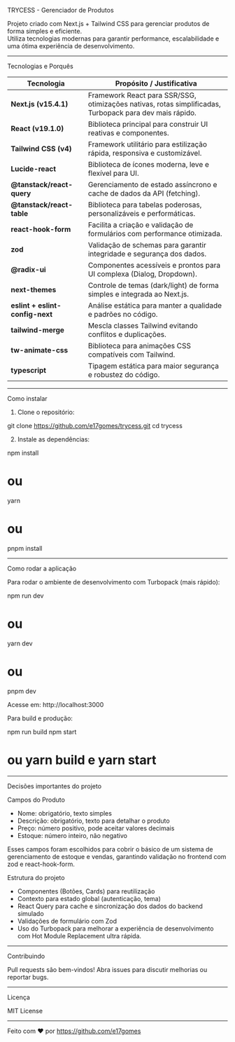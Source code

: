 TRYCESS - Gerenciador de Produtos

Projeto criado com Next.js + Tailwind CSS para gerenciar produtos de forma simples e eficiente.  
Utiliza tecnologias modernas para garantir performance, escalabilidade e uma ótima experiência de desenvolvimento.

---

Tecnologias e Porquês

| Tecnologia                  | Propósito / Justificativa                                              |
|----------------------------|------------------------------------------------------------------------|
| **Next.js (v15.4.1)**       | Framework React para SSR/SSG, otimizações nativas, rotas simplificadas, Turbopack para dev mais rápido. |
| **React (v19.1.0)**         | Biblioteca principal para construir UI reativas e componentes.        |
| **Tailwind CSS (v4)**       | Framework utilitário para estilização rápida, responsiva e customizável. |
| **Lucide-react**            | Biblioteca de ícones moderna, leve e flexível para UI.                 |
| **@tanstack/react-query**   | Gerenciamento de estado assíncrono e cache de dados da API (fetching). |
| **@tanstack/react-table**   | Biblioteca para tabelas poderosas, personalizáveis e performáticas.    |
| **react-hook-form**         | Facilita a criação e validação de formulários com performance otimizada. |
| **zod**                    | Validação de schemas para garantir integridade e segurança dos dados.  |
| **@radix-ui**               | Componentes acessíveis e prontos para UI complexa (Dialog, Dropdown).  |
| **next-themes**             | Controle de temas (dark/light) de forma simples e integrada ao Next.js.|
| **eslint + eslint-config-next** | Análise estática para manter a qualidade e padrões no código.       |
| **tailwind-merge**          | Mescla classes Tailwind evitando conflitos e duplicações.              |
| **tw-animate-css**          | Biblioteca para animações CSS compatíveis com Tailwind.                |
| **typescript**              | Tipagem estática para maior segurança e robustez do código.            |

---

Como instalar

1. Clone o repositório:

git clone https://github.com/e17gomes/trycess.git
cd trycess

2. Instale as dependências:

npm install
# ou
yarn
# ou
pnpm install

---

Como rodar a aplicação

Para rodar o ambiente de desenvolvimento com Turbopack (mais rápido):

npm run dev
# ou
yarn dev
# ou
pnpm dev

Acesse em: http://localhost:3000

Para build e produção:

npm run build
npm start
# ou yarn build e yarn start

---

Decisões importantes do projeto

Campos do Produto

- Nome: obrigatório, texto simples
- Descrição: obrigatório, texto para detalhar o produto
- Preço: número positivo, pode aceitar valores decimais
- Estoque: número inteiro, não negativo

Esses campos foram escolhidos para cobrir o básico de um sistema de gerenciamento de estoque e vendas, garantindo validação no frontend com zod e react-hook-form.

Estrutura do projeto

- Componentes (Botões, Cards) para reutilização
- Contexto para estado global (autenticação, tema)
- React Query para cache e sincronização dos dados do backend simulado
- Validações de formulário com Zod
- Uso do Turbopack para melhorar a experiência de desenvolvimento com Hot Module Replacement ultra rápida.

---

Contribuindo

Pull requests são bem-vindos! Abra issues para discutir melhorias ou reportar bugs.

---

Licença

MIT License

---

Feito com ❤️ por https://github.com/e17gomes
